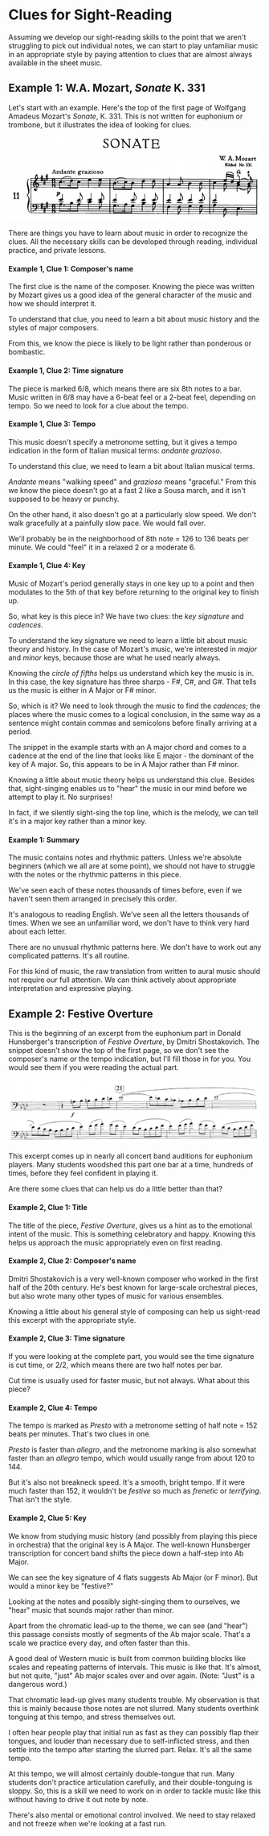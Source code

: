 # Clues for Sight-Reading 

Assuming we develop our sight-reading skills to the point that we aren't struggling to pick out individual notes, we can start to play unfamiliar music in an appropriate style by paying attention to clues that are almost always available in the sheet music. 

## Example 1: W.A. Mozart, _Sonate_ K. 331

Let's start with an example. Here's the top of the first page of Wolfgang Amadeus Mozart's _Sonate_, K. 331. This is not written for euphonium or trombone, but it illustrates the idea of looking for clues. 

![](images/mozart-sonate-k331.png)

There are things you have to learn about music in order to recognize the clues. All the necessary skills can be developed through reading, individual practice, and private lessons. 

#### Example 1, Clue 1: Composer's name

The first clue is the name of the composer. Knowing the piece was written by Mozart gives us a good idea of the general character of the music and how we should interpret it. 

To understand that clue, you need to learn a bit about music history and the styles of major composers. 

From this, we know the piece is likely to be light rather than ponderous or bombastic. 

#### Example 1, Clue 2: Time signature 

The piece is marked 6/8, which means there are six 8th notes to a bar. Music written in 6/8 may have a 6-beat feel or a 2-beat feel, depending on tempo. So we need to look for a clue about the tempo.

#### Example 1, Clue 3: Tempo 

This music doesn't specify a metronome setting, but it gives a tempo indication in the form of Italian musical terms: _andante grazioso_. 

To understand this clue, we need to learn a bit about Italian musical terms.

_Andante_ means "walking speed" and _grazioso_ means "graceful." From this we know the piece doesn't go at a fast 2 like a Sousa march, and it isn't supposed to be heavy or punchy. 

On the other hand, it also doesn't go at a particularly slow speed. We don't walk gracefully at a painfully slow pace. We would fall over.

We'll probably be in the neighborhood of 8th note = 126 to 136 beats per minute. We could "feel" it in a relaxed 2 or a moderate 6. 

#### Example 1, Clue 4: Key 

Music of Mozart's period generally stays in one key up to a point and then modulates to the 5th of that key before returning to the original key to finish up. 

So, what key is this piece in? We have two clues: the _key signature_ and _cadences_. 

To understand the key signature we need to learn a little bit about music theory and history. In the case of Mozart's music, we're interested in _major_ and _minor_ keys, because those are what he used nearly always.

Knowing the _circle of fifths_ helps us understand which key the music is in. In this case, the key signature has three sharps - F#, C#, and G#. That tells us the music is either in A Major or F# minor.

So, which is it? We need to look through the music to find the _cadences_; the places where the music comes to a logical conclusion, in the same way as a sentence might contain commas and semicolons before finally arriving at a period. 

The snippet in the example starts with an A major chord and comes to a cadence at the end of the line that looks like E major - the dominant of the key of A major. So, this appears to be in A Major rather than F# minor. 

Knowing a little about music theory helps us understand this clue. Besides that, sight-singing enables us to "hear" the music in our mind before we attempt to play it. No surprises! 

In fact, if we silently sight-sing the top line, which is the melody, we can tell it's in a major key rather than a minor key. 

#### Example 1: Summary 

The music contains notes and rhythmic patters. Unless we're absolute beginners (which we all are at some point), we should not have to struggle with the notes or the rhythmic patterns in this piece. 

We've seen each of these notes thousands of times before, even if we haven't seen them arranged in precisely this order. 

It's analogous to reading English. We've seen all the letters thousands of times. When we see an unfamiliar word, we don't have to think very hard about each letter. 

There are no unusual rhythmic patterns here. We don't have to work out any complicated patterns. It's all routine.

For this kind of music, the raw translation from written to aural music should not require our full attention. We can think actively about appropriate interpretation and expressive playing. 

## Example 2: Festive Overture 

This is the beginning of an excerpt from the euphonium part in Donald Hunsberger's transcription of _Festive Overture_, by Dmitri Shostakovich. The snippet doesn't show the top of the first page, so we don't see the composer's name or the tempo indication, but I'll fill those in for you. You would see them if you were reading the actual part.

![](images/festive-overture.png)

This excerpt comes up in nearly all concert band auditions for euphonium players. Many students woodshed this part one bar at a time, hundreds of times, before they feel confident in playing it. 

Are there some clues that can help us do a little better than that? 

#### Example 2, Clue 1: Title 

The title of the piece, _Festive Overture_, gives us a hint as to the emotional intent of the music. This is something celebratory and happy. Knowing this helps us approach the music appropriately even on first reading.

#### Example 2, Clue 2: Composer's name 

Dmitri Shostakovich is a very well-known composer who worked in the first half of the 20th century. He's best known for large-scale orchestral pieces, but also wrote many other types of music for various ensembles. 

Knowing a little about his general style of composing can help us sight-read this excerpt with the appropriate style. 

#### Example 2, Clue 3: Time signature 

If you were looking at the complete part, you would see the time signature is cut time, or 2/2, which means there are two half notes per bar. 

Cut time is usually used for faster music, but not always. What about this piece?

#### Example 2, Clue 4: Tempo 

The tempo is marked as _Presto_ with a metronome setting of half note = 152 beats per minutes. That's two clues in one. 

_Presto_ is faster than _allegro_, and the metronome marking is also somewhat faster than an _allegro_ tempo, which would usually range from about 120 to 144. 

But it's also not breakneck speed. It's a smooth, bright tempo. If it were much faster than 152, it wouldn't be _festive_ so much as _frenetic_ or _terrifying_. That isn't the style. 

#### Example 2, Clue 5: Key 

We know from studying music history (and possibly from playing this piece in orchestra) that the original key is A Major. The well-known Hunsberger transcription for concert band shifts the piece down a half-step into Ab Major. 

We can see the key signature of 4 flats suggests Ab Major (or F minor). But would a minor key be "festive?"

Looking at the notes and possibly sight-singing them to ourselves, we "hear" music that sounds major rather than minor. 

Apart from the chromatic lead-up to the theme, we can see (and "hear") this passage consists mostly of segments of the Ab major scale. That's a scale we practice every day, and often faster than this. 

A good deal of Western music is built from common building blocks like scales and repeating patterns of intervals. This music is like that. It's almost, but not quite, "just" Ab major scales over and over again. (Note: "Just" is a dangerous word.)

That chromatic lead-up gives many students trouble. My observation is that this is mainly because those notes are not slurred. Many students overthink tonguing at this tempo, and stress themselves out. 

I often hear people play that initial run as fast as they can possibly flap their tongues, and louder than necessary due to self-inflicted stress, and then settle into the tempo after starting the slurred part. Relax. It's all the same tempo. 

At this tempo, we will almost certainly double-tongue that run. Many students don't practice articulation carefully, and their double-tonguing is sloppy. So, this is a skill we need to work on in order to tackle music like this without having to drive it out note by note. 

There's also mental or emotional control involved. We need to stay relaxed and not freeze when we're looking at a fast run. 



